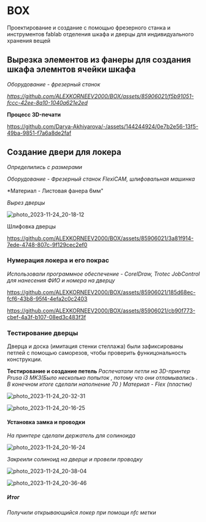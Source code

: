 # BOX
Проектирование  и создание  с помощью фрезерного станка и инструментов fablab   отделения шкафа и дверцы  для индивидуального хранения вещей 

## Вырезка элементов из фанеры  для создания шкафа  элемнтов ячейки шкафа 

*Оборудование - фрезерный станок*

*https://github.com/ALEXKORNEEV2000/BOX/assets/85906021/f5b91051-fccc-42ee-8a10-1040a621e2ed*

**Процесс 3D-печати**

https://github.com/Darya-Akhiyarova/-/assets/144244924/0e7b2e56-13f5-49ba-9851-f7a6a8de2faf

## Создание  двери для локера 
*Определились с размерами*

*Оборудование - Фрезерный станок FlexiCAM, шлифовальная машинка*

*Материал - Листовая фанера 6мм"

*Вырез дверцы*

![photo_2023-11-24_20-18-12](https://github.com/ALEXKORNEEV2000/BOX/assets/85906021/eed87223-b5a3-475a-948a-50d09af5f11d)

Шлифовка дверцы 


https://github.com/ALEXKORNEEV2000/BOX/assets/85906021/3a81f914-7ede-4748-807c-9f129cec2ef0


### Нумерация локера и его покрас 

*Использовали программное обеспечение -  CorelDraw, Trotec JobControl для нанесения ФИО и номера на дверцу*


https://github.com/ALEXKORNEEV2000/BOX/assets/85906021/185d68ec-fcf6-43b8-95f4-4efa2c0c2403



https://github.com/ALEXKORNEEV2000/BOX/assets/85906021/cb90f773-cbef-4a3f-b107-08ed3c483f3f



### Тестирование дверцы

Дверца и доска (имитация стенки стеллажа) были зафиксированы петлей с помощью саморезов, чтобы проверить функицональность конструкции.

**Тестирование и создание петель**
*Распечатали петли на 3D-принтер Prusa i3 MK3(Было несколько попыток , потому что они отламывались . В конечном итоге сделали наполнение 70 )*
*Материал - Flex (пластик)*

![photo_2023-11-24_20-32-31](https://github.com/ALEXKORNEEV2000/BOX/assets/85906021/d457c4b5-ba06-47ac-a5bb-e6e782798e39)

![photo_2023-11-24_20-16-25](https://github.com/ALEXKORNEEV2000/BOX/assets/85906021/8f116986-932d-448f-8dc1-0b9cb47f2529)




#### Установка замка и проводки 

*На принтере сделали держатель для солиноида*

![photo_2023-11-24_20-16-24](https://github.com/ALEXKORNEEV2000/BOX/assets/85906021/b44c1ce8-7fd5-420a-8196-67668b2c5c0b)

*Закреили солиноид на дверце и провели проводку*

![photo_2023-11-24_20-38-04](https://github.com/ALEXKORNEEV2000/BOX/assets/85906021/6dc7d64f-ac62-4fa6-a0b1-d749b55c4232)

![photo_2023-11-24_20-36-46](https://github.com/ALEXKORNEEV2000/BOX/assets/85906021/03aee8da-9e76-42d7-95dc-ff48a4d42fd3)





##### Итог 

*Получили открывающийся локер при помощи nfc метки*
